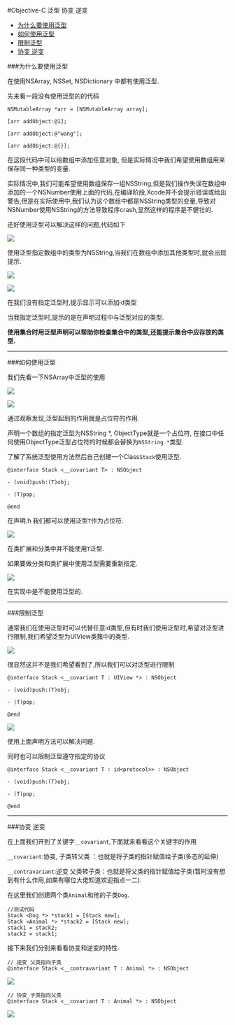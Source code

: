 #Objective-C 泛型 协变 逆变

* [为什么要使用泛型](#link-1)
* [如何使用泛型](#link-2)
* [限制泛型](#link-3)
* [协变 逆变](#link-4)



###为什么要使用泛型<a name="link-1"></a>

在使用NSArray, NSSet, NSDictionary 中都有使用泛型.

先来看一段没有使用泛型的的代码

	NSMutableArray *arr = [NSMutableArray array];
    
    [arr addObject:@1];
    
    [arr addObject:@"wang"];
    
    [arr addObject:@{}];
    
    
在这段代码中可以给数组中添加任意对象, 但是实际情况中我们希望使用数组用来保存同一种类型的变量.  

实际情况中,我们可能希望使用数组保存一组NSString,但是我们操作失误在数组中添加的一个NSNumber使用上面的代码,在编译阶段,Xcode并不会提示错误或给出警告,但是在实际使用中,我们认为这个数组中都是NSString类型的变量,导致对NSNumber使用NSString的方法导致程序crash,显然这样的程序是不健壮的.

还好使用泛型可以解决这样的问题,代码如下  

![](../../../image/A65A7BDF-739E-4B2F-9010-FC533230322B.png)

使用泛型指定数组中的类型为NSString,当我们在数组中添加其他类型时,就会出现提示.   

![](../../../image/22E852D2-EC11-4E49-B586-F47CD4E213F0.png)

![](../../../image/9EAB8E5B-9B99-47EA-9B25-19EE6E9548D1.png)

在我们没有指定泛型时,提示显示可以添加id类型  

当我指定泛型时,提示的是在声明过程中与泛型对应的类型.

**使用集合时用泛型声明可以帮助你检查集合中的类型,还能提示集合中应存放的类型.**

---


###如何使用泛型 <a name='link-2'></a>

我们先看一下NSArray中泛型的使用

![](../../../image/16B3FA6F-8EBD-4A1B-AF63-E15998E5BC39.png)

![](../../../image/9C949500-C61C-4E1D-98AB-58D83CF19576.png)


通过观察发现,泛型起到的作用就是占位符的作用.

声明一个数组的指定泛型为NSString *, ObjectType就是一个占位符, 在接口中任何使用ObjectType泛型占位符的时候都会替换为`NSString *`类型.

了解了系统泛型使用方法然后自己创建一个Class`Stack`使用泛型.

	@interface Stack <__covariant T> : NSObject
	
	- (void)push:(T)obj;
	
	- (T)pop;
	
	@end

在声明.h 我们都可以使用泛型`T`作为占位符.

![](../../../image/7F27B9DA-0377-42D9-98C7-EE9BDCB5934F.png)

在类扩展和分类中并不能使用`T`泛型.

如果要做分类和类扩展中使用泛型需要重新指定.

![](../../../image/CD0E8BB5-A509-4A45-908C-EF0A9E700D54.png)

在实现中是不能使用泛型的.

---

###限制泛型<a name='link-3'></a>

通常我们在使用泛型时可以代替任意id类型,但有时我们使用泛型时,希望对泛型进行限制,我们希望泛型为UIView类簇中的类型.

![](../../../image/34D4FDE0-4A70-4B24-A03C-A28F4F028923.png)

很显然这并不是我们希望看到了,所以我们可以对泛型进行限制

	@interface Stack <__covariant T : UIView *> : NSObject
	
	- (void)push:(T)obj;
	
	- (T)pop;
	
	@end
	
![](../../../image/3485B018-07D4-443B-B1D6-C7FA0B2B26B3.png)

使用上面声明方法可以解决问题.

同时也可以限制泛型遵守指定的协议

	@interface Stack <__covariant T : id<protocol>> : NSObject
	
	- (void)push:(T)obj;
	
	- (T)pop;
	
	@end

---

###协变 逆变<a name='link-4'></a>

在上面我们开到了关键字`__covariant`,下面就来看看这个关键字的作用

`__covariant`:协变, 子类转父类 ：也就是将子类的指针赋值给子类(多态的延伸)
 
`__contravariant`:逆变 父类转子类：也就是将父类的指针赋值给子类(暂时没有想到有什么作用,如果有哪位大佬知道欢迎指点一二).

在这里我们创建两个类`Animal`和他的子类`Dog`.

	//测试代码
    Stack <Dog *> *stack1 = [Stack new];
    Stack <Animal *> *stack2 = [Stack new];
    stack1 = stack2;
    stack2 = stack1;

接下来我们分别来看看协变和逆变的特性.

	// 逆变 父类指向子类
	@interface Stack <__contravariant T : Animal *> : NSObject


![](../../../image/77499D07-CE06-4ED4-AA6D-DC422AA8C825.png)
	
	// 协变 子类指向父类
	@interface Stack <__covariant T : Animal *> : NSObject
	
![](../../../image/4D3DBBDF-9F9E-465F-9274-9C66A38A1E5B.png)
